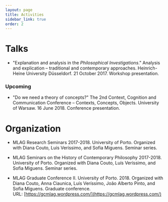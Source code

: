 ```yaml
---
layout: page
title: Activities
sidebar_link: true
order: 2
---
```


# Talks

* "Explanation and analysis in the _Philosophical Investigations_." Analysis and explication – traditional and contemporary approaches. Heinrich-Heine University Düsseldorf. 21 October 2017. Workshop presentation.

### Upcoming

* "Do we need a theory of concepts?" The 2nd Context, Cognition and Communication Conference – Contexts, Concepts, Objects. University of Warsaw. 16 June 2018. Conference presentation.

# Organization

* MLAG Research Seminars 2017-2018. University of Porto. Organized with Diana Couto, Luís Veríssimo, and Sofia Miguens. Seminar series.

* MLAG Seminars on the History of Contemporary Philosophy 2017-2018. University of Porto. Organized with Diana Couto, Luís Veríssimo, and Sofia Miguens. Seminar series.

* MLAG Graduate Conference II. University of Porto. 2018. Organized with Diana Couto, Anna Ciaunica, Luís Veríssimo, João Alberto Pinto, and Sofia Miguens. Graduate conference. URL:&nbsp;[https://gcmlag.wordpress.com/](https://gcmlag.wordpress.com/)